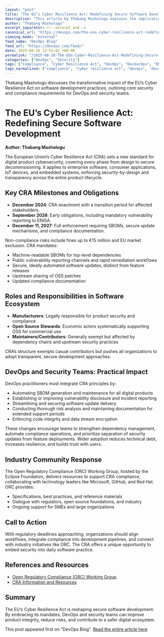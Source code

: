 ```yaml
---
layout: "post"
title: "The EU’s Cyber Resilience Act: Redefining Secure Software Development"
description: "This article by Thabang Mashologu explains the implications of the European Union’s Cyber Resilience Act (CRA) on modern software development. It focuses on mandated security-by-design practices, SBOM management, vulnerability handling, and compliance obligations, with a direct impact on DevOps and security teams across the development lifecycle."
author: "Thabang Mashologu"
excerpt_separator: <!--excerpt_end-->
canonical_url: "https://devops.com/the-eus-cyber-resilience-act-redefining-secure-software-development/?utm_source=rss&utm_medium=rss&utm_campaign=the-eus-cyber-resilience-act-redefining-secure-software-development"
viewing_mode: "external"
feed_name: "DevOps Blog"
feed_url: "https://devops.com/feed/"
date: 2025-08-26 13:55:02 +00:00
permalink: "/2025-08-26-The-EUs-Cyber-Resilience-Act-Redefining-Secure-Software-Development.html"
categories: ["DevOps", "Security"]
tags: ["Compliance", "Cyber Resilience Act", "DevOps", "DevSecOps", "ENISA", "EU", "EU Regulations", "Incident Reporting", "Open Source", "Patch Management", "Posts", "Risk Analysis", "SBOM", "Secure Software Development", "Security", "Security By Design", "Social Facebook", "Social LinkedIn", "Social X", "Software Development", "Software Lifecycle", "Software Updates", "Techstrong Council", "Vulnerability Management"]
tags_normalized: ["compliance", "cyber resilience act", "devops", "devsecops", "enisa", "eu", "eu regulations", "incident reporting", "open source", "patch management", "posts", "risk analysis", "sbom", "secure software development", "security", "security by design", "social facebook", "social linkedin", "social x", "software development", "software lifecycle", "software updates", "techstrong council", "vulnerability management"]
---
```


Thabang Mashologu discusses the transformative impact of the EU’s Cyber Resilience Act on software development practices, outlining core security and compliance requirements for DevOps and security teams.<!--excerpt_end-->

# The EU’s Cyber Resilience Act: Redefining Secure Software Development

**Author: Thabang Mashologu**

The European Union’s Cyber Resilience Act (CRA) sets a new standard for digital product cybersecurity, covering every phase from design to secure decommissioning. It applies to enterprise software, consumer applications, IoT devices, and embedded systems, enforcing security-by-design and transparency across the entire product lifecycle.

## Key CRA Milestones and Obligations

- **December 2024**: CRA enactment with a transition period for affected stakeholders.
- **September 2026**: Early obligations, including mandatory vulnerability reporting to ENISA.
- **December 11, 2027**: Full enforcement requiring SBOMs, secure update mechanisms, and compliance documentation.

Non-compliance risks include fines up to €15 million and EU market exclusion. CRA mandates:

- Machine-readable SBOMs for top-level dependencies
- Public vulnerability reporting channels and rapid remediation workflows
- Secure, ideally automated software updates, distinct from feature releases
- Upstream sharing of OSS patches
- Updated compliance documentation

## Roles and Responsibilities in Software Ecosystem

- **Manufacturers**: Legally responsible for product security and compliance
- **Open Source Stewards**: Economic actors systematically supporting OSS for commercial use
- **Maintainers/Contributors**: Generally exempt but affected by dependency chains and upstream security practices

CRA’s structure exempts casual contributors but pushes all organizations to adopt transparent, secure development approaches.

## DevOps and Security Teams: Practical Impact

DevOps practitioners must integrate CRA principles by:

- Automating SBOM generation and maintenance for all digital products
- Establishing or improving vulnerability disclosure and incident reporting
- Streamlining and securing software update delivery
- Conducting thorough risk analysis and maintaining documentation for extended support periods
- Enforcing code integrity and data stream encryption

These changes encourage teams to strengthen dependency management, automate compliance operations, and prioritize separation of security updates from feature deployments. Wider adoption reduces technical debt, increases resilience, and builds trust with users.

## Industry Community Response

The Open Regulatory Compliance (ORC) Working Group, hosted by the Eclipse Foundation, delivers resources to support CRA compliance, collaborating with technology leaders like Microsoft, GitHub, and Red Hat. ORC provides:

- Specifications, best practices, and reference materials
- Dialogue with regulators, open source foundations, and industry
- Ongoing support for SMEs and large organizations

## Call to Action

With regulatory deadlines approaching, organizations should align workflows, integrate compliance into development pipelines, and connect with industry initiatives like ORC. The CRA offers a unique opportunity to embed security into daily software practice.

## References and Resources

- [Open Regulatory Compliance (ORC) Working Group](https://orcwg.org/)
- [CRA Information and Resources](https://orcwg.org/cra/)

## Summary

The EU’s Cyber Resilience Act is reshaping secure software development. By embracing its mandates, DevOps and security teams can improve product integrity, reduce risks, and contribute to a safer digital ecosystem.

This post appeared first on "DevOps Blog". [Read the entire article here](https://devops.com/the-eus-cyber-resilience-act-redefining-secure-software-development/?utm_source=rss&utm_medium=rss&utm_campaign=the-eus-cyber-resilience-act-redefining-secure-software-development)
